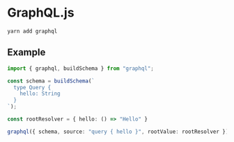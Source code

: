 # GraphQL.js

```
yarn add graphql
```

## Example

```typescript
import { graphql, buildSchema } from "graphql";

const schema = buildSchema(`
  type Query {
    hello: String
  }
`);

const rootResolver = { hello: () => "Hello" }

graphql({ schema, source: "query { hello }", rootValue: rootResolver }).then(console.log);
```